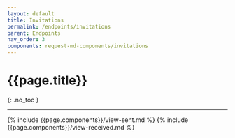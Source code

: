 ```yaml
---
layout: default
title: Invitations
permalink: /endpoints/invitations
parent: Endpoints
nav_order: 3
components: request-md-components/invitations
---
```


# {{page.title}}
{: .no_toc }

---

{% include {{page.components}}/view-sent.md %}
{% include {{page.components}}/view-received.md %}

